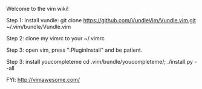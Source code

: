 Welcome to the vim wiki!

Step 1: Install vundle: git clone https://github.com/VundleVim/Vundle.vim.git ~/.vim/bundle/Vundle.vim

Step 2: clone my vimrc to your ~/.vimrc

Step 3: open vim, press ":PluginInstall" and be patient.

Step 3: install youcompleteme cd .vim/bundle/youcompleteme/; ./install.py --all

FYI: http://vimawesome.com/
